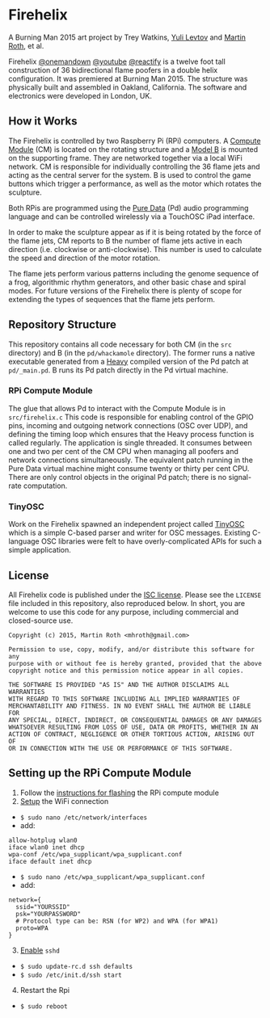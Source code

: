 # Firehelix
A Burning Man 2015 art project by Trey Watkins, [Yuli Levtov](https://github.com/ylevtov) and [Martin Roth](https://github.com/mhroth), et al.

Firehelix [@onemandown](http://onemandown.com/FireHelix.htm) [@youtube](https://www.youtube.com/watch?v=B5KVtUZQuUs) [@reactify](http://reactifymusic.com/portfolio/the-firehelix/) is a twelve foot tall construction of 36 bidirectional flame poofers in a double helix configuration. It was premiered at Burning Man 2015. The structure was physically built and assembled in Oakland, California. The software and electronics were developed in London, UK.

## How it Works
The Firehelix is controlled by two Raspberry Pi (RPi) computers. A [Compute Module](https://www.raspberrypi.org/products/compute-module-development-kit/) (CM) is located on the rotating structure and a [Model B](https://www.raspberrypi.org/products/raspberry-pi-2-model-b/) is mounted on the supporting frame. They are networked together via a local WiFi network. CM is responsible for individually controlling the 36 flame jets and acting as the central server for the system. B is used to control the game buttons which trigger a performance, as well as the motor which rotates the sculpture.

Both RPis are programmed using the [Pure Data](http://puredata.info) (Pd) audio programming language and can be controlled wirelessly via a TouchOSC iPad interface.

In order to make the sculpture appear as if it is being rotated by the force of the flame jets, CM reports to B the number of flame jets active in each direction (i.e. clockwise or anti-clockwise). This number is used to calculate the speed and direction of the motor rotation.

The flame jets perform various patterns including the genome sequence of a frog, algorithmic rhythm generators, and other basic chase and spiral modes. For future versions of the Firehelix there is plenty of scope for extending the types of sequences that the flame jets perform.

## Repository Structure
This repository contains all code necessary for both CM (in the `src` directory) and B (in the `pd/whackamole` directory). The former runs a native executable generated from a [Heavy](https://enzienaudio.com) compiled version of the Pd patch at `pd/_main.pd`. B runs its Pd patch directly in the Pd virtual machine.

### RPi Compute Module
The glue that allows Pd to interact with the Compute Module is in `src/firehelix.c` This code is responsible for enabling control of the GPIO pins, incoming and outgoing network connections (OSC over UDP), and defining the timing loop which ensures that the Heavy process function is called regularly. The application is single threaded. It consumes between one and two per cent of the CM CPU when managing all poofers and network connections simultaneously. The equivalent patch running in the Pure Data virtual machine might consume twenty or thirty per cent CPU. There are only control objects in the original Pd patch; there is no signal-rate computation.

### TinyOSC
Work on the Firehelix spawned an independent project called [TinyOSC](https://github.com/mhroth/tinyosc) which is a simple C-based parser and writer for OSC messages. Existing C-language OSC libraries were felt to have overly-complicated APIs for such a simple application.

## License
All Firehelix code is published under the [ISC license](http://opensource.org/licenses/ISC). Please see the `LICENSE` file included in this repository, also reproduced below. In short, you are welcome to use this code for any purpose, including commercial and closed-source use.

```
Copyright (c) 2015, Martin Roth <mhroth@gmail.com>

Permission to use, copy, modify, and/or distribute this software for any
purpose with or without fee is hereby granted, provided that the above
copyright notice and this permission notice appear in all copies.

THE SOFTWARE IS PROVIDED "AS IS" AND THE AUTHOR DISCLAIMS ALL WARRANTIES
WITH REGARD TO THIS SOFTWARE INCLUDING ALL IMPLIED WARRANTIES OF
MERCHANTABILITY AND FITNESS. IN NO EVENT SHALL THE AUTHOR BE LIABLE FOR
ANY SPECIAL, DIRECT, INDIRECT, OR CONSEQUENTIAL DAMAGES OR ANY DAMAGES
WHATSOEVER RESULTING FROM LOSS OF USE, DATA OR PROFITS, WHETHER IN AN
ACTION OF CONTRACT, NEGLIGENCE OR OTHER TORTIOUS ACTION, ARISING OUT OF
OR IN CONNECTION WITH THE USE OR PERFORMANCE OF THIS SOFTWARE.
```

## Setting up the RPi Compute Module
1. Follow the [instructions for flashing](https://www.raspberrypi.org/documentation/hardware/computemodule/cm-emmc-flashing.md) the RPi compute module
2. [Setup](http://www.howtogeek.com/167425/how-to-setup-wi-fi-on-your-raspberry-pi-via-the-command-line/) the WiFi connection
  * `$ sudo nano /etc/network/interfaces`
  * add:
  ```
allow-hotplug wlan0
iface wlan0 inet dhcp
wpa-conf /etc/wpa_supplicant/wpa_supplicant.conf
iface default inet dhcp
  ```
  * `$ sudo nano /etc/wpa_supplicant/wpa_supplicant.conf`
  * add:
  ```
network={
    ssid="YOURSSID"
    psk="YOURPASSWORD"
    # Protocol type can be: RSN (for WP2) and WPA (for WPA1)
    proto=WPA
}
  ```
3. [Enable](http://cplus.about.com/od/raspberrypi/a/How-Do-I-Setup-Ssh-On-Raspberry-Pi.htm) `sshd`
  * `$ sudo update-rc.d ssh defaults`
  * `$ sudo /etc/init.d/ssh start`
4. Restart the Rpi
  * `$ sudo reboot`
